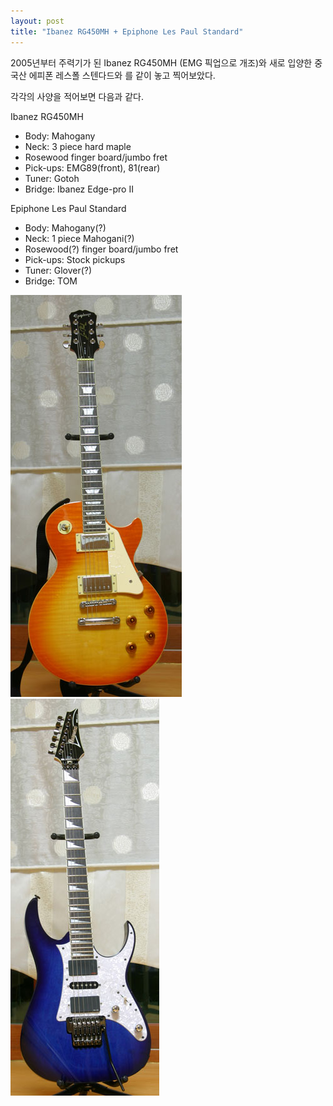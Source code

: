 ```yaml
---
layout: post
title: "Ibanez RG450MH + Epiphone Les Paul Standard"
---
```


2005년부터 주력기가 된 Ibanez RG450MH (EMG 픽업으로 개조)와
새로 입양한 중국산 에피폰 레스폴 스텐다드와 를 같이 놓고 찍어보았다.

각각의 사양을 적어보면 다음과 같다.

Ibanez RG450MH
- Body: Mahogany
- Neck: 3 piece hard maple
- Rosewood finger board/jumbo fret
- Pick-ups: EMG89(front), 81(rear)
- Tuner: Gotoh
- Bridge: Ibanez Edge-pro II

Epiphone Les Paul Standard
- Body: Mahogany(?)
- Neck: 1 piece Mahogani(?)
- Rosewood(?) finger board/jumbo fret
- Pick-ups: Stock pickups
- Tuner: Glover(?)
- Bridge: TOM

![image](/assets/images/a1d9092569b5eeff9d6569b614f1fdcc.png)
![image](/assets/images/e92f24528c31d95142ed161bc1b8a57b.png)


